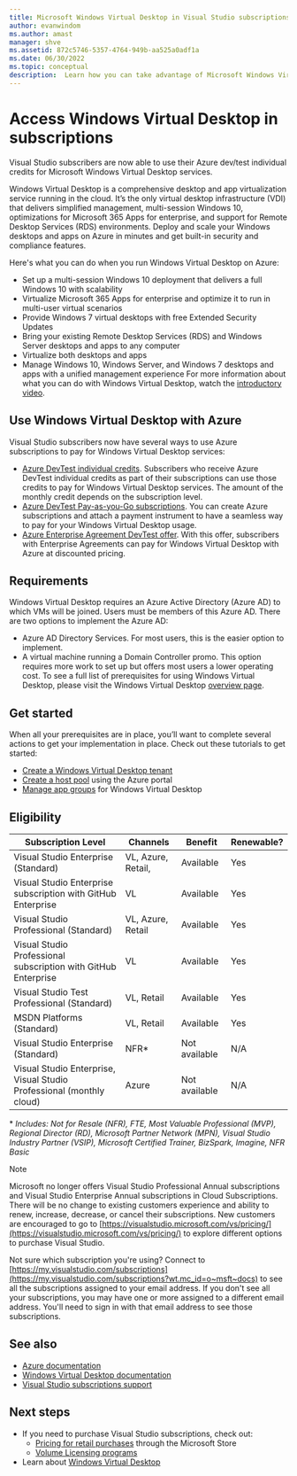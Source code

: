 ```yaml
---
title: Microsoft Windows Virtual Desktop in Visual Studio subscriptions | Microsoft Docs
author: evanwindom
ms.author: amast
manager: shve
ms.assetid: 872c5746-5357-4764-949b-aa525a0adf1a
ms.date: 06/30/2022
ms.topic: conceptual
description:  Learn how you can take advantage of Microsoft Windows Virtual Desktop via your Visual Studio subscription 
---
```


# Access Windows Virtual Desktop in subscriptions

Visual Studio subscribers are now able to use their Azure dev/test individual credits for Microsoft Windows Virtual Desktop services.  

Windows Virtual Desktop is a comprehensive desktop and app virtualization service running in the cloud. It’s the only virtual desktop infrastructure (VDI) that delivers simplified management, multi-session Windows 10, optimizations for Microsoft 365 Apps for enterprise, and support for Remote Desktop Services (RDS) environments. Deploy and scale your Windows desktops and apps on Azure in minutes and get built-in security and compliance features.

Here's what you can do when you run Windows Virtual Desktop on Azure:
+ Set up a multi-session Windows 10 deployment that delivers a full Windows 10 with scalability
+ Virtualize Microsoft 365 Apps for enterprise and optimize it to run in multi-user virtual scenarios
+ Provide Windows 7 virtual desktops with free Extended Security Updates
+ Bring your existing Remote Desktop Services (RDS) and Windows Server desktops and apps to any computer
+ Virtualize both desktops and apps
+ Manage Windows 10, Windows Server, and Windows 7 desktops and apps with a unified management experience
For more information about what you can do with Windows Virtual Desktop, watch the [introductory video](/azure/virtual-desktop/overview).

## Use Windows Virtual Desktop with Azure 

Visual Studio subscribers now have several ways to use Azure subscriptions to pay for Windows Virtual Desktop services:
+ [Azure DevTest individual credits](/azure/devtest/offer/quickstart-individual-credit).  Subscribers who receive Azure DevTest individual credits as part of their subscriptions can use those credits to pay for Windows Virtual Desktop services.  The amount of the monthly credit depends on the subscription level.
+ [Azure DevTest Pay-as-you-Go subscriptions](https://azure.microsoft.com/offers/ms-azr-0023p/).  You can create Azure subscriptions and attach a payment instrument to have a seamless way to pay for your Windows Virtual Desktop usage. 
+ [Azure Enterprise Agreement DevTest offer](/azure/devtest/offer/quickstart-create-enterprise-devtest-subscriptions).  With this offer, subscribers with Enterprise Agreements can pay for Windows Virtual Desktop with Azure at discounted pricing. 

## Requirements

Windows Virtual Desktop requires an Azure Active Directory (Azure AD) to which VMs will be joined.  Users must be members of this Azure AD.  There are two options to implement the Azure AD:
+ Azure AD Directory Services.  For most users, this is the easier option to implement.
+ A virtual machine running a Domain Controller promo.  This option requires more work to set up but offers most users a lower operating cost.
To see a full list of prerequisites for using Windows Virtual Desktop, please visit the Windows Virtual Desktop [overview page](/azure/virtual-desktop/overview#requirements). 

## Get started

When all your prerequisites are in place, you’ll want to complete several actions to get your implementation in place.  Check out these tutorials to get started:
+ [Create a Windows Virtual Desktop tenant](/azure/virtual-desktop/virtual-desktop-fall-2019/tenant-setup-azure-active-directory)
+ [Create a host pool](/azure/virtual-desktop/create-host-pools-azure-marketplace) using the Azure portal
+ [Manage app groups](/azure/virtual-desktop/manage-app-groups) for Windows Virtual Desktop

## Eligibility

| Subscription Level | Channels | Benefit  | Renewable? |
|--------------------|----------|----------|------------|
| Visual Studio Enterprise (Standard) | VL, Azure, Retail, | Available | Yes |
| Visual Studio Enterprise subscription with GitHub Enterprise  | VL | Available| Yes |
| Visual Studio Professional (Standard) | VL, Azure, Retail | Available | Yes |
| Visual Studio Professional subscription with GitHub Enterprise | VL | Available | Yes |
| Visual Studio Test Professional (Standard) | VL, Retail | Available| Yes |
| MSDN Platforms (Standard) | VL, Retail | Available | Yes |
| Visual Studio Enterprise (Standard)  | NFR* |Not available  | N/A |
| Visual Studio Enterprise, Visual Studio Professional (monthly cloud) | Azure | Not available | N/A |

\* *Includes:  Not for Resale (NFR), FTE, Most Valuable Professional (MVP), Regional Director (RD), Microsoft Partner Network (MPN), Visual Studio Industry Partner (VSIP), Microsoft Certified Trainer, BizSpark, Imagine, NFR Basic*

> [!NOTE]
> Microsoft no longer offers Visual Studio Professional Annual subscriptions and Visual Studio Enterprise Annual subscriptions in Cloud Subscriptions. There will be no change to existing customers experience and ability to renew, increase, decrease, or cancel their subscriptions. New customers are encouraged to go to [https://visualstudio.microsoft.com/vs/pricing/](https://visualstudio.microsoft.com/vs/pricing/) to explore different options to purchase Visual Studio.

Not sure which subscription you're using?  Connect to [https://my.visualstudio.com/subscriptions](https://my.visualstudio.com/subscriptions?wt.mc_id=o~msft~docs) to see all the subscriptions assigned to your email address. If you don't see all your subscriptions, you may have one or more assigned to a different email address.  You'll need to sign in with that email address to see those subscriptions.

## See also

+ [Azure documentation](/azure/)
+ [Windows Virtual Desktop documentation](/azure/virtual-desktop/)
+ [Visual Studio subscriptions support](https://my.visualstudio.com/gethelp)

## Next steps

+ If you need to purchase Visual Studio subscriptions, check out:
  + [Pricing for retail purchases](https://visualstudio.microsoft.com/vs/pricing/) through the Microsoft Store
  + [Volume Licensing programs](https://www.microsoft.com/licensing/default)
+ Learn about [Windows Virtual Desktop](/azure/virtual-desktop/overview)